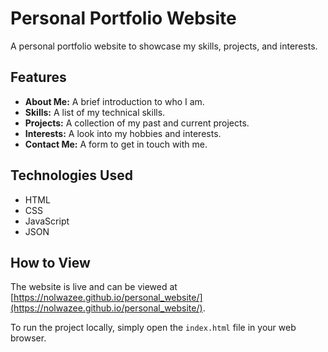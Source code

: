 # Personal Portfolio Website

A personal portfolio website to showcase my skills, projects, and interests.

## Features

*   **About Me:** A brief introduction to who I am.
*   **Skills:** A list of my technical skills.
*   **Projects:** A collection of my past and current projects.
*   **Interests:** A look into my hobbies and interests.
*   **Contact Me:** A form to get in touch with me.

## Technologies Used

*   HTML
*   CSS
*   JavaScript
*   JSON

## How to View

The website is live and can be viewed at [https://nolwazee.github.io/personal_website/](https://nolwazee.github.io/personal_website/).

To run the project locally, simply open the `index.html` file in your web browser.
